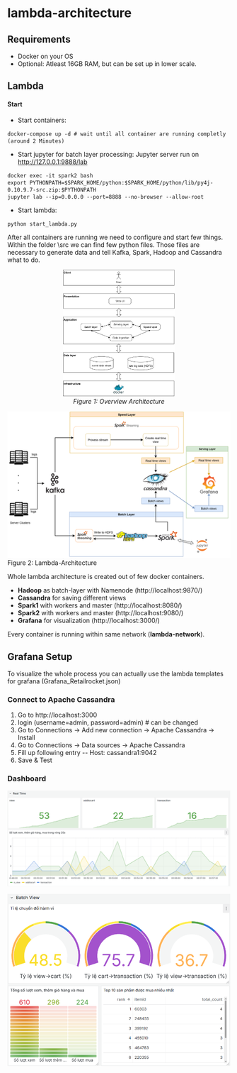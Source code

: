 # lambda-architecture

## Requirements

- Docker on your OS
- Optional: Atleast 16GB RAM, but can be set up in lower scale.

## Lambda

#### Start
- Start containers:
```
docker-compose up -d # wait until all container are running completly (around 2 Minutes)
```
- Start jupyter for batch layer processing: Jupyter server run on http://127.0.0.1:9888/lab
```
docker exec -it spark2 bash
export PYTHONPATH=$SPARK_HOME/python:$SPARK_HOME/python/lib/py4j-0.10.9.7-src.zip:$PYTHONPATH
jupyter lab --ip=0.0.0.0 --port=8888 --no-browser --allow-root
```

- Start lambda:
```
python start_lambda.py
```

After all containers are running we need to configure and start few things. 
Within the folder \src we can find few python files. Those files are necessary 
to generate data and tell Kafka, Spark, Hadoop and Cassandra what to do. 

<p align="center">
  <img src="image/kien_truc.png" width="50%">
  <br>
  <em>Figure 1: Overview Architecture</em>
</p>



![lambda-architecture](./image/lambda.png)
Figure 2: Lambda-Architecture

Whole lambda architecture is created out of few docker containers.

- **Hadoop** as batch-layer with Namenode (http://localhost:9870/)
- **Cassandra** for saving different views
- **Spark1** with workers and master (http://localhost:8080/)
- **Spark2** with workers and master (http://localhost:9080/)
- **Grafana** for visualization (http://localhost:3000/)

Every container is running within same network (**lambda-network**).

## Grafana Setup

To visualize the whole process you can actually use the lambda templates 
for grafana (Grafana_Retailrocket.json)

### Connect to Apache Cassandra

1. Go to http://localhost:3000
2. login (username=admin, password=admin) # can be changed
3. Go to Connections -> Add new connection -> Apache Cassandra -> Install
4. Go to Connections -> Data sources -> Apache Cassandra
5. Fill up following entry -- Host: cassandra1:9042
6. Save & Test

### Dashboard

![lambda-real-time](./image/real_time.png)

![lambda-batch](./image/batch_view.png)


